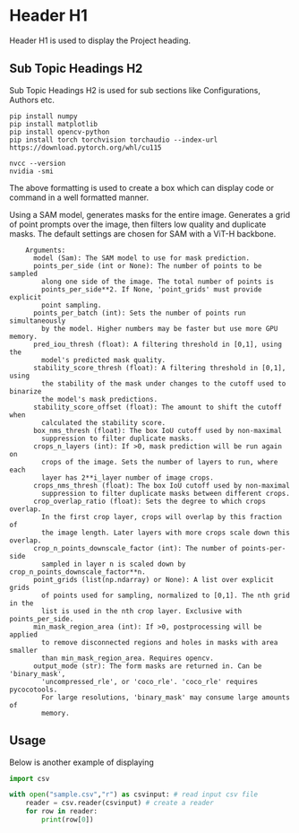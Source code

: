 # Header H1
Header H1 is used to display the Project heading. 

## Sub Topic Headings H2
Sub Topic Headings H2 is used for sub sections like Configurations, Authors etc.

````
pip install numpy
pip install matplotlib
pip install opencv-python
pip install torch torchvision torchaudio --index-url https://download.pytorch.org/whl/cu115
````

````
nvcc --version
nvidia -smi
````

The above formatting is used to create a box which can display code or command in a well formatted manner.


Using a SAM model, generates masks for the entire image.
Generates a grid of point prompts over the image, then filters
low quality and duplicate masks. The default settings are chosen
for SAM with a ViT-H backbone.

        Arguments:
          model (Sam): The SAM model to use for mask prediction.
          points_per_side (int or None): The number of points to be sampled
            along one side of the image. The total number of points is
            points_per_side**2. If None, 'point_grids' must provide explicit
            point sampling.
          points_per_batch (int): Sets the number of points run simultaneously
            by the model. Higher numbers may be faster but use more GPU memory.
          pred_iou_thresh (float): A filtering threshold in [0,1], using the
            model's predicted mask quality.
          stability_score_thresh (float): A filtering threshold in [0,1], using
            the stability of the mask under changes to the cutoff used to binarize
            the model's mask predictions.
          stability_score_offset (float): The amount to shift the cutoff when
            calculated the stability score.
          box_nms_thresh (float): The box IoU cutoff used by non-maximal
            suppression to filter duplicate masks.
          crops_n_layers (int): If >0, mask prediction will be run again on
            crops of the image. Sets the number of layers to run, where each
            layer has 2**i_layer number of image crops.
          crops_nms_thresh (float): The box IoU cutoff used by non-maximal
            suppression to filter duplicate masks between different crops.
          crop_overlap_ratio (float): Sets the degree to which crops overlap.
            In the first crop layer, crops will overlap by this fraction of
            the image length. Later layers with more crops scale down this overlap.
          crop_n_points_downscale_factor (int): The number of points-per-side
            sampled in layer n is scaled down by crop_n_points_downscale_factor**n.
          point_grids (list(np.ndarray) or None): A list over explicit grids
            of points used for sampling, normalized to [0,1]. The nth grid in the
            list is used in the nth crop layer. Exclusive with points_per_side.
          min_mask_region_area (int): If >0, postprocessing will be applied
            to remove disconnected regions and holes in masks with area smaller
            than min_mask_region_area. Requires opencv.
          output_mode (str): The form masks are returned in. Can be 'binary_mask',
            'uncompressed_rle', or 'coco_rle'. 'coco_rle' requires pycocotools.
            For large resolutions, 'binary_mask' may consume large amounts of
            memory.


## Usage

Below is another example of displaying
````python
import csv

with open("sample.csv","r") as csvinput: # read input csv file
    reader = csv.reader(csvinput) # create a reader
    for row in reader:
        print(row[0])
````
